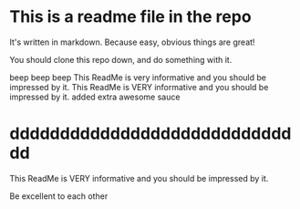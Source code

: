 # This is a readme file in the repo
It's written in markdown.  Because easy, obvious things are great!

You should clone this repo down, and do something with it.

beep beep beep
This ReadMe is very informative and you should be impressed by it.
This ReadMe is VERY informative and you should be impressed by it.
added extra awesome sauce
# dddddddddddddddddddddddddddddd


This ReadMe is VERY informative and you should be impressed by it.


Be excellent to each other


